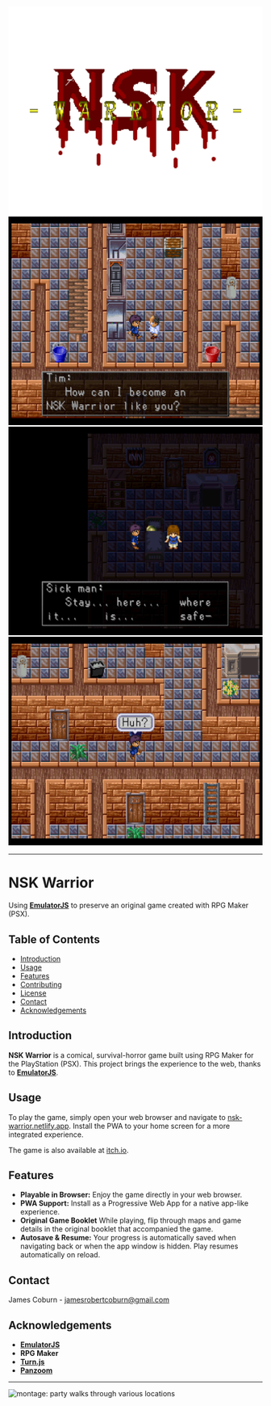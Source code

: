 ![title](images/title_trans.png)
![Tim meets Jim](images/jim_screen.png)
![poisoned man gives advice](images/sick_screen.png)
![Tim is confused](images/huh_screen.png)

---

# NSK Warrior

Using [**EmulatorJS**](https://github.com/EmulatorJS/) to preserve an original game created with RPG Maker (PSX).

## Table of Contents
- [Introduction](#introduction)
- [Usage](#usage)
- [Features](#features)
- [Contributing](#contributing)
- [License](#license)
- [Contact](#contact)
- [Acknowledgements](#acknowledgements)

## Introduction
**NSK Warrior** is a comical, survival-horror game built using RPG Maker for the PlayStation (PSX). This project brings the experience to the web, thanks to [**EmulatorJS**](https://github.com/EmulatorJS/).



## Usage
To play the game, simply open your web browser and navigate to [nsk-warrior.netlify.app](#https://nsk-warrior.netlify.app). Install the PWA to your home screen for a more integrated experience.

The game is also available at [itch.io](https://imaginary-monkey.itch.io/nsk-warrior).

## Features
- **Playable in Browser:** Enjoy the game directly in your web browser.
- **PWA Support:** Install as a Progressive Web App for a native app-like experience.
- **Original Game Booklet** While playing, flip through maps and game details in the original booklet that accompanied the game.
- **Autosave & Resume:** Your progress is automatically saved when navigating back or when the app window is hidden. Play resumes automatically on reload.

## Contact
James Coburn - jamesrobertcoburn@gmail.com

## Acknowledgements
- [**EmulatorJS**](https://github.com/EmulatorJS/)
- **RPG Maker**
- [**Turn.js**](https://github.com/bahadirdogru/Turn.js-5)
- [**Panzoom**](https://github.com/timmywil/panzoom)

---
![montage: party walks through various locations](images/scroll_screen.avif)

